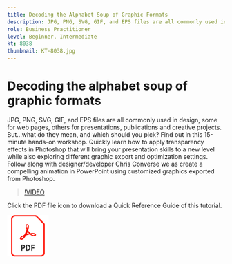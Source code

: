 ```yaml
---
title: Decoding the Alphabet Soup of Graphic Formats
description: JPG, PNG, SVG, GIF, and EPS files are all commonly used in design, some for web pages, others for presentations, publications and creative projects. But what do they mean, and which should you pick?
role: Business Practitioner
level: Beginner, Intermediate
kt: 8038
thumbnail: KT-8038.jpg
---
```

# Decoding the alphabet soup of graphic formats

JPG, PNG, SVG, GIF, and EPS files are all commonly used in design, some for web pages, others for presentations, publications and creative projects. But…what do they mean, and which should you pick? Find out in this 15-minute hands-on workshop. Quickly learn how to apply transparency effects in Photoshop that will bring your presentation skills to a new level while also exploring different graphic export and optimization settings. Follow along with designer/developer Chris Converse we as create a compelling animation in PowerPoint using customized graphics exported from Photoshop.

>[!VIDEO](https://video.tv.adobe.com/v/333805?hidetitle=true)

Click the PDF file icon to download a Quick Reference Guide of this tutorial.

[![PDF File Icon](../assets/acrobat_PDF_96.png)](../quick-reference/Decodingthealphabetsoupofgraphicformats.pdf)